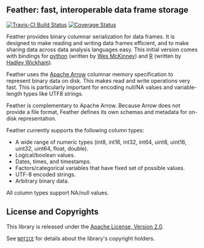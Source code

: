 ## Feather: fast, interoperable data frame storage

[![Travis-CI Build Status](https://travis-ci.org/wesm/feather.svg?branch=master)](https://travis-ci.org/wesm/feather) [![Coverage Status](https://img.shields.io/codecov/c/github/wesm/feather/master.svg)](https://codecov.io/github/wesm/feather?branch=master)

Feather provides binary columnar serialization for data frames. It is designed to 
make reading and writing data frames efficient, and to make sharing data across 
data analysis languages easy. This initial version comes with bindings for 
[python](python/) (written by [Wes McKinney](https://github.com/wesm)) and [R](R/) 
(written by [Hadley Wickham](https://github.com/hadley/)).

Feather uses the [Apache Arrow](https://arrow.apache.org) columnar memory 
specification to represent binary data on disk. This makes read and write 
operations very fast. This is particularly important for encoding null/NA values 
and variable-length types like UTF8 strings. 

Feather is complementary to Apache Arrow. Because Arrow does not provide a file 
format, Feather defines its own schemas and metadata for on-disk representation.

Feather currently supports the following column types:

* A wide range of numeric types (int8, int16, int32, int64, uint8, uint16,
  uint32, uint64, float, double).
* Logical/boolean values.
* Dates, times, and timestamps.
* Factors/categorical variables that have fixed set of possible values.
* UTF-8 encoded strings.
* Arbitrary binary data.

All column types support NA/null values.

## License and Copyrights

This library is released under the [Apache License, Version 2.0](LICENSE.txt).

See [`NOTICE`](NOTICE) for details about the library's copyright holders.
